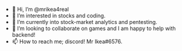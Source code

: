 - 👋 Hi, I’m @mrikea4real
- 👀 I’m interested in stocks and coding.
- 🌱 I’m currently into stock-market analytics and pentesting.
- 💞️ I’m looking to collaborate on games and I am happy to help with backend!
- 📫 How to reach me; discord! Mr Ikea#6576.

<!---
mrikea4real/mrikea4real is a ✨ special ✨ repository because its `README.md` (this file) appears on your GitHub profile.
You can click the Preview link to take a look at your changes.
--->
